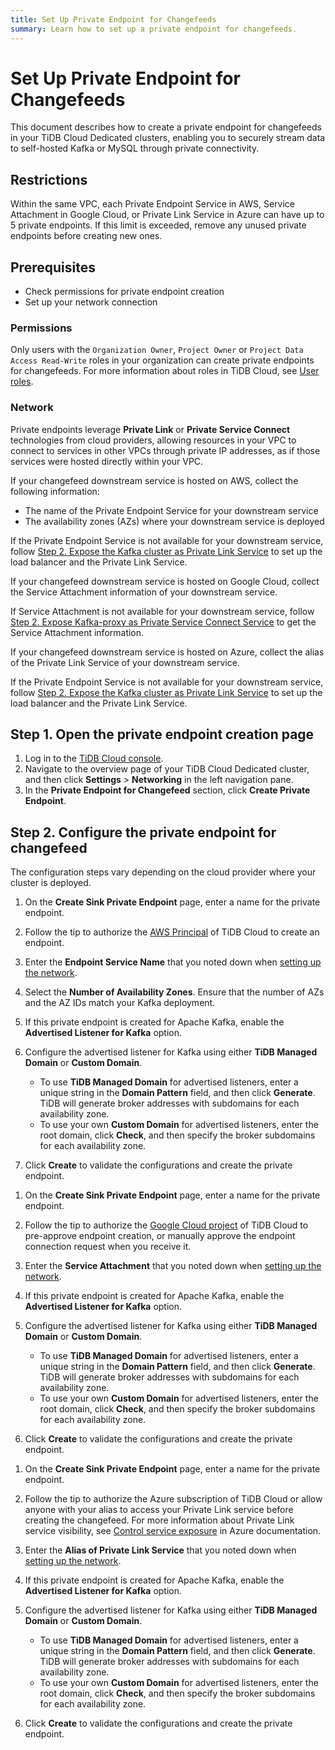 ```yaml
---
title: Set Up Private Endpoint for Changefeeds
summary: Learn how to set up a private endpoint for changefeeds.
---
```


# Set Up Private Endpoint for Changefeeds

This document describes how to create a private endpoint for changefeeds in your TiDB Cloud Dedicated clusters, enabling you to securely stream data to self-hosted Kafka or MySQL through private connectivity.

## Restrictions

Within the same VPC, each Private Endpoint Service in AWS, Service Attachment in Google Cloud, or Private Link Service in Azure can have up to 5 private endpoints. If this limit is exceeded, remove any unused private endpoints before creating new ones.

## Prerequisites

- Check permissions for private endpoint creation
- Set up your network connection

### Permissions

Only users with the `Organization Owner`, `Project Owner` or `Project Data Access Read-Write` roles in your organization can create private endpoints for changefeeds. For more information about roles in TiDB Cloud, see [User roles](/tidb-cloud/manage-user-access.md#user-roles).

### Network

Private endpoints leverage **Private Link** or **Private Service Connect** technologies from cloud providers, allowing resources in your VPC to connect to services in other VPCs through private IP addresses, as if those services were hosted directly within your VPC.

<SimpleTab>
<div label="AWS">

If your changefeed downstream service is hosted on AWS, collect the following information:

- The name of the Private Endpoint Service for your downstream service
- The availability zones (AZs) where your downstream service is deployed

If the Private Endpoint Service is not available for your downstream service, follow [Step 2. Expose the Kafka cluster as Private Link Service](/tidb-cloud/setup-aws-self-hosted-kafka-private-link-service.md#step-2-expose-the-kafka-cluster-as-private-link-service) to set up the load balancer and the Private Link Service.

</div>

<div label="Google Cloud">

If your changefeed downstream service is hosted on Google Cloud, collect the Service Attachment information of your downstream service.

If Service Attachment is not available for your downstream service, follow [Step 2. Expose Kafka-proxy as Private Service Connect Service](/tidb-cloud/setup-self-hosted-kafka-private-service-connect.md#step-2-expose-kafka-proxy-as-private-service-connect-service) to get the Service Attachment information.

</div>

<div label="Azure">

If your changefeed downstream service is hosted on Azure, collect the alias of the Private Link Service of your downstream service.

If the Private Endpoint Service is not available for your downstream service, follow [Step 2. Expose the Kafka cluster as Private Link Service](/tidb-cloud/setup-azure-self-hosted-kafka-private-link-service.md#step-2-expose-the-kafka-cluster-as-private-link-service) to set up the load balancer and the Private Link Service.

</div>
</SimpleTab>

## Step 1. Open the private endpoint creation page

1. Log in to the [TiDB Cloud console](https://tidbcloud.com/).
2. Navigate to the overview page of your TiDB Cloud Dedicated cluster, and then click **Settings** > **Networking** in the left navigation pane.
3. In the **Private Endpoint for Changefeed** section, click **Create Private Endpoint**.

## Step 2. Configure the private endpoint for changefeed

The configuration steps vary depending on the cloud provider where your cluster is deployed.

<SimpleTab>
<div label="AWS">

1. On the **Create Sink Private Endpoint** page, enter a name for the private endpoint.
2. Follow the tip to authorize the [AWS Principal](https://docs.aws.amazon.com/IAM/latest/UserGuide/reference_policies_elements_principal.html#principal-accounts) of TiDB Cloud to create an endpoint.
3. Enter the **Endpoint Service Name** that you noted down when [setting up the network](#network).
4. Select the **Number of Availability Zones**. Ensure that the number of AZs and the AZ IDs match your Kafka deployment.
5. If this private endpoint is created for Apache Kafka, enable the **Advertised Listener for Kafka** option.
6. Configure the advertised listener for Kafka using either **TiDB Managed Domain** or **Custom Domain**.

    - To use **TiDB Managed Domain** for advertised listeners, enter a unique string in the **Domain Pattern** field, and then click **Generate**. TiDB will generate broker addresses with subdomains for each availability zone.
    - To use your own **Custom Domain** for advertised listeners, enter the root domain, click **Check**, and then specify the broker subdomains for each availability zone.

7. Click **Create** to validate the configurations and create the private endpoint.

</div>

<div label="Google Cloud">

1. On the **Create Sink Private Endpoint** page, enter a name for the private endpoint.
2. Follow the tip to authorize the [Google Cloud project](https://cloud.google.com/resource-manager/docs/creating-managing-projects) of TiDB Cloud to pre-approve endpoint creation, or manually approve the endpoint connection request when you receive it.
3. Enter the **Service Attachment** that you noted down when [setting up the network](#network).
4. If this private endpoint is created for Apache Kafka, enable the **Advertised Listener for Kafka** option.
5. Configure the advertised listener for Kafka using either **TiDB Managed Domain** or **Custom Domain**.

    - To use **TiDB Managed Domain** for advertised listeners, enter a unique string in the **Domain Pattern** field, and then click **Generate**. TiDB will generate broker addresses with subdomains for each availability zone.
    - To use your own **Custom Domain** for advertised listeners, enter the root domain, click **Check**, and then specify the broker subdomains for each availability zone.

6. Click **Create** to validate the configurations and create the private endpoint.

</div>

<div label="Azure">

1. On the **Create Sink Private Endpoint** page, enter a name for the private endpoint.
2. Follow the tip to authorize the Azure subscription of TiDB Cloud or allow anyone with your alias to access your Private Link service before creating the changefeed. For more information about Private Link service visibility, see [Control service exposure](https://learn.microsoft.com/en-us/azure/private-link/private-link-service-overview#control-service-exposure) in Azure documentation.
3. Enter the **Alias of Private Link Service** that you noted down when [setting up the network](#network).
4. If this private endpoint is created for Apache Kafka, enable the **Advertised Listener for Kafka** option.
5. Configure the advertised listener for Kafka using either **TiDB Managed Domain** or **Custom Domain**.

    - To use **TiDB Managed Domain** for advertised listeners, enter a unique string in the **Domain Pattern** field, and then click **Generate**. TiDB will generate broker addresses with subdomains for each availability zone.
    - To use your own **Custom Domain** for advertised listeners, enter the root domain, click **Check**, and then specify the broker subdomains for each availability zone.

6. Click **Create** to validate the configurations and create the private endpoint.

</div>
</SimpleTab>

